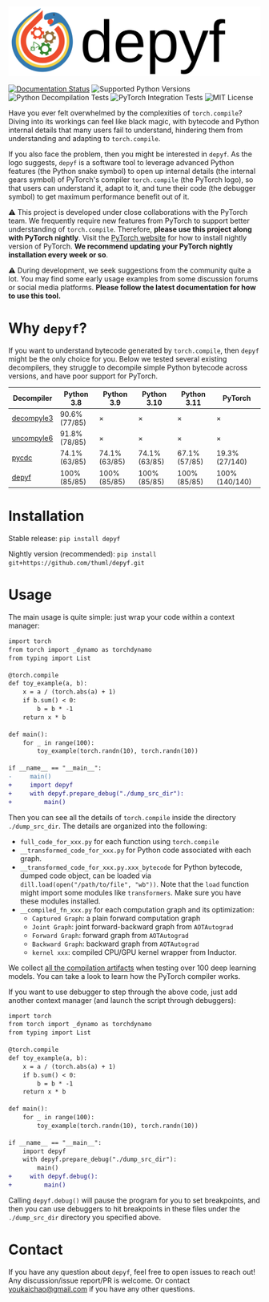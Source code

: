 ![Logo](imgs/logo-and-text.svg)

[![Documentation Status](https://readthedocs.org/projects/depyf/badge/?version=latest)](https://depyf.readthedocs.io/en/latest/) ![Supported Python Versions](https://img.shields.io/badge/python-%203.7%20%7C%203.8%20%7C%203.9%20%7C%203.10%20%7C%203.11-blue) ![Python Decompilation Tests](https://github.com/thuml/depyf/actions/workflows/test_decompile.yml/badge.svg) ![PyTorch Integration Tests](https://github.com/thuml/depyf/actions/workflows/test_pytorch.yml/badge.svg) ![MIT License](https://img.shields.io/github/license/thuml/depyf)

Have you ever felt overwhelmed by the complexities of `torch.compile`? Diving into its workings can feel like black magic, with bytecode and Python internal details that many users fail to understand, hindering them from understanding and adapting to `torch.compile`.

If you also face the problem, then you might be interested in `depyf`. As the logo suggests, `depyf` is a software tool to leverage advanced Python features (the Python snake symbol) to open up internal details (the internal gears symbol) of PyTorch's compiler `torch.compile` (the PyTorch logo), so that users can understand it, adapt to it, and tune their code (the debugger symbol) to get maximum performance benefit out of it.

:warning: This project is developed under close collaborations with the PyTorch team. We frequently require new features from PyTorch to support better understanding of `torch.compile`. Therefore, **please use this project along with PyTorch nightly**. Visit the [PyTorch website](https://pytorch.org/) for how to install nightly version of PyTorch. **We recommend updating your PyTorch nightly installation every week or so**.

:warning: During development, we seek suggestions from the community quite a lot. You may find some early usage examples from some discussion forums or social media platforms. **Please follow the latest documentation for how to use this tool.**

# Why `depyf`?

If you want to understand bytecode generated by `torch.compile`, then `depyf` might be the only choice for you. Below we tested several existing decompilers, they struggle to decompile simple Python bytecode across versions, and have poor support for PyTorch.

| Decompiler  | Python 3.8   | Python 3.9 | Python 3.10 | Python 3.11 | PyTorch |
|-------------|--------------|------------|-------------|-------------|---------|
| [decompyle3](https://github.com/rocky/python-decompile3)  | 90.6% (77/85)  | ×          | ×           | ×           | ×       |
| [uncompyle6](https://github.com/rocky/python-uncompyle6)  | 91.8% (78/85)| ×          | ×           | ×           | ×       |
| [pycdc](https://github.com/zrax/pycdc)       | 74.1% (63/85)  | 74.1% (63/85)| 74.1% (63/85) | 67.1% (57/85)          | 19.3% (27/140)|
| [depyf](https://github.com/thuml/depyf)       | 100% (85/85) | 100% (85/85)| 100% (85/85)| 100% (85/85)| 100% (140/140)|

# Installation

Stable release: `pip install depyf`

Nightly version (recommended): `pip install git+https://github.com/thuml/depyf.git`

# Usage

The main usage is quite simple: just wrap your code within a context manager:

```diff
import torch
from torch import _dynamo as torchdynamo
from typing import List

@torch.compile
def toy_example(a, b):
    x = a / (torch.abs(a) + 1)
    if b.sum() < 0:
        b = b * -1
    return x * b

def main():
    for _ in range(100):
        toy_example(torch.randn(10), torch.randn(10))

if __name__ == "__main__":
-     main()
+     import depyf
+     with depyf.prepare_debug("./dump_src_dir"):
+         main()
```

Then you can see all the details of `torch.compile` inside the directory `./dump_src_dir`. The details are organized into the following:

- `full_code_for_xxx.py` for each function using `torch.compile`
- `__transformed_code_for_xxx.py` for Python code associated with each graph.
- `__transformed_code_for_xxx.py.xxx_bytecode` for Python bytecode, dumped code object, can be loaded via `dill.load(open("/path/to/file", "wb"))`. Note that the `load` function might import some modules like `transformers`. Make sure you have these modules installed.
- `__compiled_fn_xxx.py` for each computation graph and its optimization:
  - `Captured Graph`: a plain forward computation graph
  - `Joint Graph`: joint forward-backward graph from `AOTAutograd`
  - `Forward Graph`: forward graph from `AOTAutograd`
  - `Backward Graph`: backward graph from `AOTAutograd`
  - `kernel xxx`: compiled CPU/GPU kernel wrapper from Inductor.

We collect [all the compilation artifacts](https://github.com/thuml/learn_torch.compile) when testing over 100 deep learning models. You can take a look to learn how the PyTorch compiler works.

If you want to use debugger to step through the above code, just add another context manager (and launch the script through debuggers):

```diff
import torch
from torch import _dynamo as torchdynamo
from typing import List

@torch.compile
def toy_example(a, b):
    x = a / (torch.abs(a) + 1)
    if b.sum() < 0:
        b = b * -1
    return x * b

def main():
    for _ in range(100):
        toy_example(torch.randn(10), torch.randn(10))

if __name__ == "__main__":
    import depyf
    with depyf.prepare_debug("./dump_src_dir"):
        main()
+     with depyf.debug():
+         main()
```

Calling `depyf.debug()` will pause the program for you to set breakpoints, and then you can use debuggers to hit breakpoints in these files under the `./dump_src_dir` directory you specified above.

# Contact

If you have any question about `depyf`, feel free to open issues to reach out! Any discussion/issue report/PR is welcome. Or contact youkaichao@gmail.com if you have any other questions.
